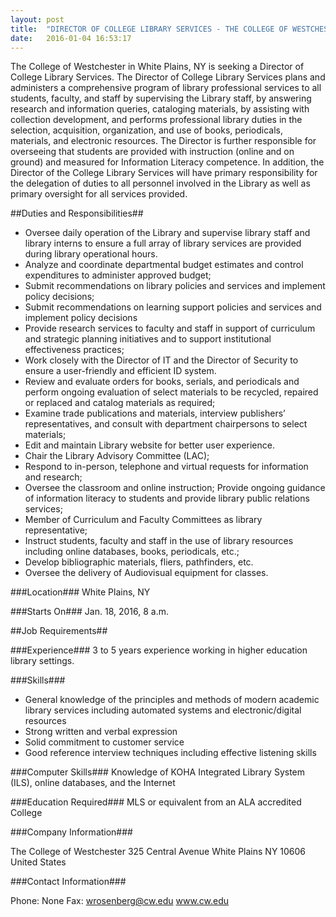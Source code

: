 ```yaml
---
layout: post
title:  "DIRECTOR OF COLLEGE LIBRARY SERVICES - THE COLLEGE OF WESTCHESTER"
date:   2016-01-04 16:53:17
---
```


The College of Westchester in White Plains, NY is seeking a Director of College Library Services.  The Director of College Library Services plans and administers a comprehensive program of library professional services to all students, faculty, and staff by supervising the Library staff, by answering research and information queries, cataloging materials, by assisting with collection development, and performs professional library duties in the selection, acquisition, organization, and use of books, periodicals, materials, and electronic resources. The Director is further responsible for overseeing that students are provided with instruction (online and on ground) and measured for Information Literacy competence.  In addition, the Director of the College Library Services will have primary responsibility for the delegation of duties to all personnel involved in the Library as well as primary oversight for all services provided.  

##Duties and Responsibilities##

* Oversee daily operation of the Library and supervise library staff and library interns to ensure a full array of library services are provided during library operational hours.
* Analyze and coordinate departmental budget estimates and control expenditures to administer approved budget;
* Submit recommendations on library policies and services and implement policy decisions;
* Submit recommendations on learning support policies and services and implement policy decisions
* Provide research services to faculty and staff in support of curriculum and strategic planning initiatives and to support institutional effectiveness practices;
* Work closely with the Director of IT and the Director of Security to ensure a user-friendly and efficient ID system.
* Review and evaluate orders for books, serials, and periodicals and perform ongoing evaluation of select materials to be recycled, repaired or replaced and catalog materials as required;
* Examine trade publications and materials, interview publishers’ representatives, and consult with department chairpersons to select materials;
* Edit and maintain Library website for better user experience.
* Chair the Library Advisory Committee (LAC);
* Respond to in-person, telephone and virtual requests for information and research;
* Oversee the classroom and online instruction; Provide ongoing guidance of information literacy to students and provide library public relations services;
* Member of Curriculum and Faculty Committees as library representative;
* Instruct students, faculty and staff in the use of library resources including online databases, books, periodicals, etc.;
* Develop bibliographic materials, fliers, pathfinders, etc.
* Oversee the delivery of Audiovisual equipment for classes.

###Location###
White Plains, NY

###Starts On###
Jan. 18, 2016, 8 a.m.

##Job Requirements##

###Experience###
3 to 5 years experience working in higher education library settings.

###Skills###
* General knowledge of the principles and methods of modern academic library services including automated systems and electronic/digital resources
* Strong written and verbal expression
* Solid commitment to customer service
* Good reference interview techniques including effective listening skills

###Computer Skills###
Knowledge of KOHA Integrated Library System (ILS), online databases, and the Internet

###Education Required###
MLS or equivalent from an ALA accredited College

###Company Information###

The College of Westchester
325 Central Avenue
White Plains NY 10606
United States

###Contact Information###

Phone: None
Fax:
wrosenberg@cw.edu
www.cw.edu

